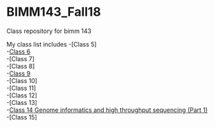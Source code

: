 # BIMM143_Fall18
Class repository for bimm 143

My class list includes
-[Class 5]  
-[Class 6](https://github.com/Pacheco85629/bimm143_Fall18/blob/master/Class06/Homework_Function_6.md)  
-[Class 7]  
-[Class 8]  
-[Class 9](https://github.com/Pacheco85629/bimm143_Fall18/blob/master/Class09/mini_project.md)  
-[Class 10]  
-[Class 11]  
-[Class 12]  
-[Class 13]  
-[Class 14 Genome informatics and high throughput sequencing (Part 1)](https://github.com/Pacheco85629/bimm143_Fall18/blob/master/Class14/Class14.md)  
-[Class 15]  
